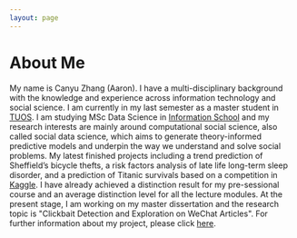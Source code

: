 ```yaml
---
layout: page
---
```


# About Me

My name is Canyu Zhang (Aaron). I have a multi-disciplinary background with the
knowledge and experience across information technology and social science. 
I am currently in my last semester as a master student in [TUOS]. 
I am studying MSc Data Science in [Information School] 
and my research interests are mainly around computational social science, 
also called social data science, which aims to generate theory-informed predictive models 
and underpin the way we understand and solve social problems. 
My latest finished projects including a trend prediction of Sheffield’s bicycle thefts, 
a risk factors analysis of late life long-term sleep disorder, 
and a prediction of Titanic survivals based on a competition in [Kaggle]. 
I have already achieved a distinction result for my pre-sessional course 
and an average distinction level for all the lecture modules. At the present stage, 
I am working on my master dissertation and the research topic is 
"Clickbait Detection and Exploration on WeChat Articles". 
For further information about my project, please click [here].



[Information School]: https://www.sheffield.ac.uk/is
[TUOS]: https://www.sheffield.ac.uk
[here]: https://aaronzhangcanyu.github.io/dissertation/
[Kaggle]: https://www.kaggle.com/c/titanic

